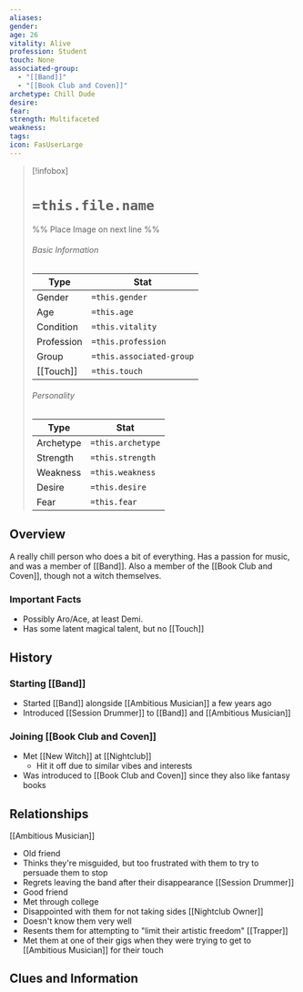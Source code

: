 ```yaml
---
aliases: 
gender: 
age: 26
vitality: Alive
profession: Student
touch: None
associated-group:
  - "[[Band]]"
  - "[[Book Club and Coven]]"
archetype: Chill Dude
desire: 
fear: 
strength: Multifaceted
weakness: 
tags: 
icon: FasUserLarge
---
```


> [!infobox]
> # `=this.file.name`
> %% Place Image on next line %%
> ###### Basic Information
> Type |  Stat |
> ---|---|
> Gender | `=this.gender` |
> Age | `=this.age` |
> Condition | `=this.vitality` |
> Profession | `=this.profession` |
> Group | `=this.associated-group` |
> [[Touch]] | `=this.touch` |
> ###### Personality
> Type |  Stat |
> ---|---|
> Archetype | `=this.archetype` |
> Strength | `=this.strength` |
> Weakness | `=this.weakness` |
> Desire | `=this.desire` |
> Fear | `=this.fear` |
## Overview
A really chill person who does a bit of everything. Has a passion for music, and was a member of [[Band]]. Also a member of the [[Book Club and Coven]], though not a witch themselves. 

### Important Facts
- Possibly Aro/Ace, at least Demi.
- Has some latent magical talent, but no [[Touch]]

## History
### Starting [[Band]]
- Started [[Band]] alongside [[Ambitious Musician]] a few years ago
- Introduced [[Session Drummer]] to [[Band]] and [[Ambitious Musician]]

### Joining [[Book Club and Coven]]
- Met [[New Witch]] at [[Nightclub]]
	- Hit it off due to similar vibes and interests
- Was introduced to [[Book Club and Coven]] since they also like fantasy books

## Relationships
[[Ambitious Musician]]
- Old friend
- Thinks they're misguided, but too frustrated with them to try to persuade them to stop
- Regrets leaving the band after their disappearance
[[Session Drummer]]
- Good friend
- Met through college
- Disappointed with them for not taking sides
[[Nightclub Owner]]
- Doesn't know them very well
- Resents them for attempting to "limit their artistic freedom"
[[Trapper]]
- Met them at one of their gigs when they were trying to get to [[Ambitious Musician]] for their touch

## Clues and Information
